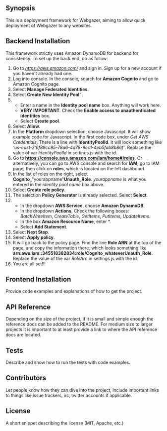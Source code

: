 ## Synopsis

This is a deployment framework for Webgazer, aiming to allow quick deployment of Webgazer to any websites. 

## Backend Installation

This framework strictly uses Amazon DynamoDB for backend for consistency. To set up the back end, do as follow:
1. Go to *https://aws.amazon.com/* and sign in. Sign up for a new account if you haven't already had one.
2. Log into console. In the console, search for **Amazon Cognito** and go to Amazon Cognito page.
3. Select **Manage Federated Identities**. 
4. Select **Create New Identity Pool"**. 
5. 
    - Enter a name in the **Identity pool name** box. Anything will work here. 
    - **VERY IMPORTANT**. Check the **Enable access to unauthenticated identities** box.
    - Select **Create pool**. 
6. Select **Allow**. 
7. In the **Platform** dropdown selection, choose Javascript. It will show example code for Javascript. In the first code box, under *Get AWS Credentials*, There is a line with 
**IdentityPoolId**. It will look something like *'us-east-2:6f89cc95-78a6-4d78-9ec1-4eb5fab8b86f'*. Replace the value of var *IdentityPoolId* in settings.js with the id. 
8. Go to **https://console.aws.amazon.com/iam/home#/roles**. Or alternatively, you can go to AWS console and search for **IAM**, go to IAM page, then click on **roles**, which is located on the left dashboard.
9. In the list of roles on the right, select **Cognito_**"yourappname"****Unauth**_Role**.  *yourappname* is what you entered in the *identity pool name* box above. 
10. Select **Create role policy**.
11. The selection **Policy Generator** is already selected. Select **Select**. 
12. 
    - In the dropdown **AWS Service**, choose **Amazon DynamoDB**.
    - In the dropdown **Actions**, Check the following boxes: *BatchWriteItem*, *CreateTable*, *GetItems*, *PutItems*, *UpdateItems*. 
    - In the box **Amazon Resource Name**, enter *.
    - Select **Add Statement**. 
13. Select **Next Step**. 
14. Select **Apply policy**.
15. It will go back to the policy page. Find the line **Role ARN** at the top of the page, and copy the information there, which looks something like **arn:aws:iam::345518382834:role/Cognito_whateverUnauth_Role**. Replace the value of the var *RoleArn* in settings.js with the id. 
16. You are all set!!!

## Frontend Installation
Provide code examples and explanations of how to get the project.

## API Reference

Depending on the size of the project, if it is small and simple enough the reference docs can be added to the README. For medium size to larger projects it is important to at least provide a link to where the API reference docs are located.

## Tests

Describe and show how to run the tests with code examples.

## Contributors

Let people know how they can dive into the project, include important links to things like issue trackers, irc, twitter accounts if applicable.

## License

A short snippet describing the license (MIT, Apache, etc.)